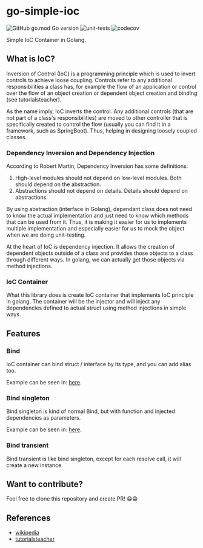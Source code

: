 # go-simple-ioc 
![GitHub go.mod Go version](https://img.shields.io/github/go-mod/go-version/josephsalimin/go-simple-ioc)
![unit-tests](https://github.com/josephsalimin/go-simple-ioc/workflows/unit-tests/badge.svg?branch=master)
![codecov](https://codecov.io/gh/josephsalimin/go-simple-ioc/branch/master/graph/badge.svg)

Simple IoC Container in Golang.

## What is IoC?
Inversion of Control (IoC) is a programming principle which is used to invert controls to achieve loose coupling.
Controls refer to any additional responsibilities a class has, for example the flow of an application or control over the flow of an object creation or dependent object creation and binding (see tutorialsteacher).

As the name imply, IoC inverts the control. Any additional controls (that are not part of a class's responsibilities) are moved 
to other controller that is specifically created to control the flow (usually you can find it in a framework, such as SpringBoot).
Thus, helping in designing loosely coupled classes.

### Dependency Inversion and Dependency Injection

According to Robert Martin, Dependency Inversion has some definitions:
1. High-level modules should not depend on low-level modules. Both should depend on the abstraction.
2. Abstractions should not depend on details. Details should depend on abstractions.

By using abstraction (interface in Golang), dependant class does not need to know the actual implementation and just need to know
which methods that can be used from it. Thus, it is making it easier for us to implements multiple implementation and especially
easier for us to mock the object when we are doing unit-testing.

At the heart of IoC is dependency injection. It allows the creation of dependent objects outside of a class and provides those objects to a class through different ways.
In golang, we can actually get those objects via method injections.

### IoC Container

What this library does is create IoC container that implements IoC principle in golang. The container
will be the injector and will inject any dependencies defined to actual struct using method injections in simple ways.

## Features

### Bind

IoC container can bind struct / interface by its type, and you can add alias too.

Example can be seen in: [here](./examples/bind).

### Bind singleton

Bind singleton is kind of normal Bind, but with function and injected dependencies as parameters.

Example can be seen in: [here](./examples/bind_singleton).

### Bind transient

Bind transient is like bind singleton, except for each resolve call, it will create a new instance.

## Want to contribute?
Feel free to clone this repository and create PR! 😁😁

## References
- [wikipedia](https://en.wikipedia.org/wiki/Inversion_of_control)
- [tutorialsteacher](https://www.tutorialsteacher.com/ioc/inversion-of-control)

